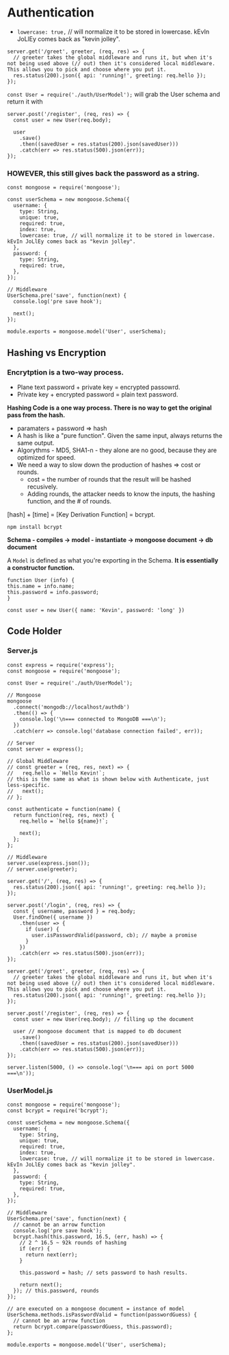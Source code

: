 # Authentication

* `lowercase: true,` // will normalize it to be stored in lowercase. kEvIn JoLlEy comes back as "kevin jolley".

```JS
server.get('/greet', greeter, (req, res) => {
  // greeter takes the global middleware and runs it, but when it's not being used above (// out) then it's considered local middleware. This allows you to pick and choose where you put it.
  res.status(200).json({ api: 'running!', greeting: req.hello });
});
```

`const User = require('./auth/UserModel');` will grab the User schema and return it with

```JS
server.post('/register', (req, res) => {
  const user = new User(req.body);

  user
    .save()
    .then((savedUser = res.status(200).json(savedUser)))
    .catch(err => res.status(500).json(err));
});
```

### HOWEVER, this still gives back the password as a string.

```JS
const mongoose = require('mongoose');

const userSchema = new mongoose.Schema({
  username: {
    type: String,
    unique: true,
    required: true,
    index: true,
    lowercase: true, // will normalize it to be stored in lowercase. kEvIn JoLlEy comes back as "kevin jolley".
  },
  password: {
    type: String,
    required: true,
  },
});

// Middleware
UserSchema.pre('save', function(next) {
  console.log('pre save hook');

  next();
});

module.exports = mongoose.model('User', userSchema);
```

## Hashing vs Encryption

### Encrytption is a two-way process.

* Plane text password + private key = encrypted passowrd.
* Private key + encrypted password = plain text password.

**Hashing Code is a one way process. There is no way to get the original pass from the hash.**

* paramaters + password => hash
* A hash is like a "pure function". Given the same input, always returns the same output.
* Algorythms - MD5, SHA1-n - they alone are no good, because they are optimized for speed.
* We need a way to slow down the production of hashes => cost or rounds.
  * cost = the number of rounds that the result will be hashed recusively.
  * Adding rounds, the attacker needs to know the inputs, the hashing function, and the # of rounds.

[hash] + [time] = [Key Derivation Function] = bcrypt.

`npm install bcrypt`

**Schema - compiles -> model - instantiate -> mongoose document -> db document**

A `Model` is defined as what you're exporting in the Schema.
**It is essentially a constructor function.**

```JS
function User (info) {
this.name = info.name;
this.password = info.password;
}

const user = new User({ name: 'Kevin', password: 'long' })
```

## Code Holder

### Server.js

```JS
const express = require('express');
const mongoose = require('mongoose');

const User = require('./auth/UserModel');

// Mongoose
mongoose
  .connect('mongodb://localhost/authdb')
  .then(() => {
    console.log('\n=== connected to MongoDB ===\n');
  })
  .catch(err => console.log('database connection failed', err));

// Server
const server = express();

// Global Middleware
// const greeter = (req, res, next) => {
//   req.hello = `Hello Kevin!`;
// this is the same as what is shown below with Authenticate, just less-specific.
//   next();
// };

const authenticate = function(name) {
  return function(req, res, next) {
    req.hello = `hello ${name}!`;

    next();
  };
};

// Middleware
server.use(express.json());
// server.use(greeter);

server.get('/', (req, res) => {
  res.status(200).json({ api: 'running!', greeting: req.hello });
});

server.post('/login', (req, res) => {
  const { username, password } = req.body;
  User.findOne({ username })
    .then(user => {
      if (user) {
        user.isPasswordValid(password, cb); // maybe a promise
      }
    })
    .catch(err => res.status(500).json(err));
});

server.get('/greet', greeter, (req, res) => {
  // greeter takes the global middleware and runs it, but when it's not being used above (// out) then it's considered local middleware. This allows you to pick and choose where you put it.
  res.status(200).json({ api: 'running!', greeting: req.hello });
});

server.post('/register', (req, res) => {
  const user = new User(req.body); // filling up the document

  user // mongoose document that is mapped to db document
    .save()
    .then((savedUser = res.status(200).json(savedUser)))
    .catch(err => res.status(500).json(err));
});

server.listen(5000, () => console.log('\n=== api on port 5000 ===\n'));
```

### UserModel.js

```JS
const mongoose = require('mongoose');
const bcrypt = require('bcrypt');

const userSchema = new mongoose.Schema({
  username: {
    type: String,
    unique: true,
    required: true,
    index: true,
    lowercase: true, // will normalize it to be stored in lowercase. kEvIn JoLlEy comes back as "kevin jolley".
  },
  password: {
    type: String,
    required: true,
  },
});

// Middleware
UserSchema.pre('save', function(next) {
  // cannot be an arrow function
  console.log('pre save hook');
  bcrypt.hash(this.password, 16.5, (err, hash) => {
    // 2 ^ 16.5 ~ 92k rounds of hashing
    if (err) {
      return next(err);
    }

    this.password = hash; // sets password to hash results.

    return next();
  }); // this.password, rounds
});

// are executed on a mongoose document = instance of model
UserSchema.methods.isPasswordValid = function(passwordGuess) {
  // cannot be an arrow function
  return bcrypt.compare(passwordGuess, this.password);
};

module.exports = mongoose.model('User', userSchema);
```
